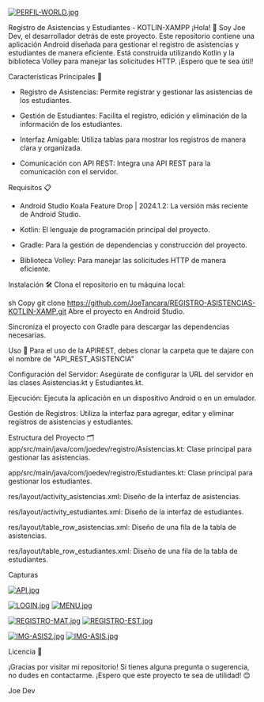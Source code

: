 [![PERFIL-WORLD.jpg](https://i.postimg.cc/jSM5zfvn/PERFIL-WORLD.jpg)](https://postimg.cc/TKWfxpzT)

Registro de Asistencias y Estudiantes - KOTLIN-XAMPP
¡Hola! 👋 Soy Joe Dev, el desarrollador detrás de este proyecto. Este repositorio contiene una aplicación Android diseñada para gestionar el registro de asistencias y estudiantes de manera eficiente. Está construida utilizando Kotlin y la biblioteca Volley para manejar las solicitudes HTTP. ¡Espero que te sea útil!

Características Principales 🚀
  - Registro de Asistencias: Permite registrar y gestionar las asistencias de los estudiantes.

  - Gestión de Estudiantes: Facilita el registro, edición y eliminación de la información de los estudiantes.

  - Interfaz Amigable: Utiliza tablas para mostrar los registros de manera clara y organizada.

  - Comunicación con API REST: Integra una API REST para la comunicación con el servidor.

Requisitos 📋
  - Android Studio Koala Feature Drop | 2024.1.2: La versión más reciente de Android Studio.

  - Kotlin: El lenguaje de programación principal del proyecto.

  - Gradle: Para la gestión de dependencias y construcción del proyecto.

  - Biblioteca Volley: Para manejar las solicitudes HTTP de manera eficiente.

Instalación 🛠️
Clona el repositorio en tu máquina local:

sh
Copy
git clone https://github.com/JoeTancara/REGISTRO-ASISTENCIAS-KOTLIN-XAMP.git
Abre el proyecto en Android Studio.

Sincroniza el proyecto con Gradle para descargar las dependencias necesarias.

Uso 📱
Para el uso de la APIREST, debes clonar la carpeta que te dajare con el nombre de "API_REST_ASISTENCIA"

Configuración del Servidor: Asegúrate de configurar la URL del servidor en las clases Asistencias.kt y Estudiantes.kt.

Ejecución: Ejecuta la aplicación en un dispositivo Android o en un emulador.

Gestión de Registros: Utiliza la interfaz para agregar, editar y eliminar registros de asistencias y estudiantes.

Estructura del Proyecto 🗂️
app/src/main/java/com/joedev/registro/Asistencias.kt: Clase principal para gestionar las asistencias.

app/src/main/java/com/joedev/registro/Estudiantes.kt: Clase principal para gestionar los estudiantes.

res/layout/activity_asistencias.xml: Diseño de la interfaz de asistencias.

res/layout/activity_estudiantes.xml: Diseño de la interfaz de estudiantes.

res/layout/table_row_asistencias.xml: Diseño de una fila de la tabla de asistencias.

res/layout/table_row_estudiantes.xml: Diseño de una fila de la tabla de estudiantes.

Capturas

[![API.jpg](https://i.postimg.cc/Hs6SpTj3/API.jpg)](https://postimg.cc/ykShj4mS)

[![LOGIN.jpg](https://i.postimg.cc/7Pd6j2nN/LOGIN.jpg)](https://postimg.cc/DmQnXmDW)
[![MENU.jpg](https://i.postimg.cc/Qx7tDd6Z/MENU.jpg)](https://postimg.cc/56x1qbds)

[![REGISTRO-MAT.jpg](https://i.postimg.cc/pLYL91b0/REGISTRO-MAT.jpg)](https://postimg.cc/75hkd9L7)
[![REGISTRO-EST.jpg](https://i.postimg.cc/W4Nb06ss/REGISTRO-EST.jpg)](https://postimg.cc/DSNTTGWN)

[![IMG-ASIS2.jpg](https://i.postimg.cc/nL3V2jLB/IMG-ASIS2.jpg)](https://postimg.cc/gw6Pk082)
[![IMG-ASIS.jpg](https://i.postimg.cc/XJXjzjZh/IMG-ASIS.jpg)](https://postimg.cc/XGS6Z0kc)

Licencia 📄

¡Gracias por visitar mi repositorio! Si tienes alguna pregunta o sugerencia, no dudes en contactarme. ¡Espero que este proyecto te sea de utilidad! 😊

Joe Dev
